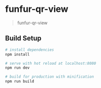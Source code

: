 # funfur-qr-view

> funfur-qr-view

## Build Setup

``` bash
# install dependencies
npm install

# serve with hot reload at localhost:8080
npm run dev

# build for production with minification
npm run build
```
